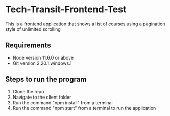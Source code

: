 # Tech-Transit-Frontend-Test

This is a frontend application that shows a list of courses using a pagination style of unlimited scrolling

## Requirements
* Node version 11.6.0 or above
* Git version 2.20.1.windows.1

## Steps to run the program
1. Clone the repo
2. Navigate to the client folder
3. Run the command "npm install" from a terminal
4. Run the command "npm start" from a terminal to run the application